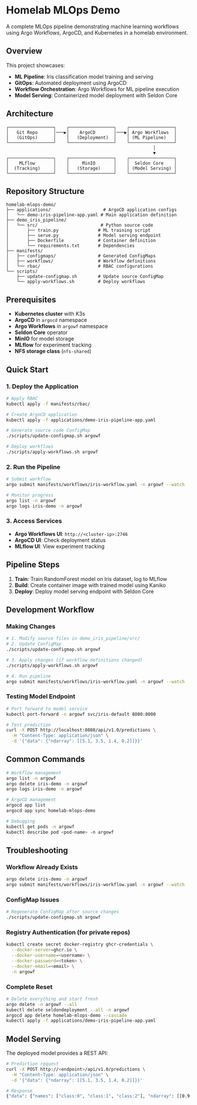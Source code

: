 # Homelab MLOps Demo

A complete MLOps pipeline demonstrating machine learning workflows using Argo Workflows, ArgoCD, and Kubernetes in a homelab environment.

## Overview

This project showcases:
- **ML Pipeline**: Iris classification model training and serving
- **GitOps**: Automated deployment using ArgoCD
- **Workflow Orchestration**: Argo Workflows for ML pipeline execution
- **Model Serving**: Containerized model deployment with Seldon Core

## Architecture

```
┌─────────────────┐    ┌─────────────────┐    ┌─────────────────┐
│   Git Repo      │───▶│    ArgoCD       │───▶│ Argo Workflows  │
│   (GitOps)      │    │   (Deployment)  │    │ (ML Pipeline)   │
└─────────────────┘    └─────────────────┘    └─────────────────┘
                                                        │
                                                        ▼
┌─────────────────┐    ┌─────────────────┐    ┌─────────────────┐
│    MLflow       │    │     MinIO       │    │  Seldon Core    │
│  (Tracking)     │    │   (Storage)     │    │ (Model Serving) │
└─────────────────┘    └─────────────────┘    └─────────────────┘
```

## Repository Structure

```
homelab-mlops-demo/
├── applications/                    # ArgoCD application configs
│   └── demo-iris-pipeline-app.yaml # Main application definition
├── demo_iris_pipeline/
│   └── src/                        # Python source code
│       ├── train.py               # ML training script
│       ├── serve.py               # Model serving endpoint
│       ├── Dockerfile             # Container definition
│       └── requirements.txt       # Dependencies
├── manifests/
│   ├── configmaps/                # Generated ConfigMaps
│   ├── workflows/                 # Workflow definitions
│   └── rbac/                      # RBAC configurations
└── scripts/
    ├── update-configmap.sh        # Update source ConfigMap
    └── apply-workflows.sh         # Deploy workflows
```

## Prerequisites

- **Kubernetes cluster** with K3s
- **ArgoCD** in `argocd` namespace
- **Argo Workflows** in `argowf` namespace
- **Seldon Core** operator
- **MinIO** for model storage
- **MLflow** for experiment tracking
- **NFS storage class** (`nfs-shared`)

## Quick Start

### 1. Deploy the Application
```bash
# Apply RBAC
kubectl apply -f manifests/rbac/

# Create ArgoCD application
kubectl apply -f applications/demo-iris-pipeline-app.yaml

# Generate source code ConfigMap
./scripts/update-configmap.sh argowf

# Deploy workflows
./scripts/apply-workflows.sh argowf
```

### 2. Run the Pipeline
```bash
# Submit workflow
argo submit manifests/workflows/iris-workflow.yaml -n argowf --watch

# Monitor progress
argo list -n argowf
argo logs iris-demo -n argowf
```

### 3. Access Services
- **Argo Workflows UI**: `http://<cluster-ip>:2746`
- **ArgoCD UI**: Check deployment status
- **MLflow UI**: View experiment tracking

## Pipeline Steps

1. **Train**: Train RandomForest model on Iris dataset, log to MLflow
2. **Build**: Create container image with trained model using Kaniko
3. **Deploy**: Deploy model serving endpoint with Seldon Core

## Development Workflow

### Making Changes
```bash
# 1. Modify source files in demo_iris_pipeline/src/
# 2. Update ConfigMap
./scripts/update-configmap.sh argowf

# 3. Apply changes (if workflow definitions changed)
./scripts/apply-workflows.sh argowf

# 4. Run pipeline
argo submit manifests/workflows/iris-workflow.yaml -n argowf --watch
```

### Testing Model Endpoint
```bash
# Port forward to model service
kubectl port-forward -n argowf svc/iris-default 8080:8000

# Test prediction
curl -X POST http://localhost:8080/api/v1.0/predictions \
  -H "Content-Type: application/json" \
  -d '{"data": {"ndarray": [[5.1, 3.5, 1.4, 0.2]]}}'
```

## Common Commands

```bash
# Workflow management
argo list -n argowf
argo delete iris-demo -n argowf
argo logs iris-demo -n argowf

# ArgoCD management
argocd app list
argocd app sync homelab-mlops-demo

# Debugging
kubectl get pods -n argowf
kubectl describe pod <pod-name> -n argowf
```

## Troubleshooting

### Workflow Already Exists
```bash
argo delete iris-demo -n argowf
argo submit manifests/workflows/iris-workflow.yaml -n argowf --watch
```

### ConfigMap Issues
```bash
# Regenerate ConfigMap after source changes
./scripts/update-configmap.sh argowf
```

### Registry Authentication (for private repos)
```bash
kubectl create secret docker-registry ghcr-credentials \
  --docker-server=ghcr.io \
  --docker-username=<username> \
  --docker-password=<token> \
  --docker-email=<email> \
  -n argowf
```

### Complete Reset
```bash
# Delete everything and start fresh
argo delete -n argowf --all
kubectl delete seldondeployment --all -n argowf
argocd app delete homelab-mlops-demo --cascade
kubectl apply -f applications/demo-iris-pipeline-app.yaml
```

## Model Serving

The deployed model provides a REST API:

```bash
# Prediction request
curl -X POST http://<endpoint>/api/v1.0/predictions \
  -H "Content-Type: application/json" \
  -d '{"data": {"ndarray": [[5.1, 3.5, 1.4, 0.2]]}}'

# Response
{"data": {"names": ["class:0", "class:1", "class:2"], "ndarray": [[0.9, 0.05, 0.05]]}}
```